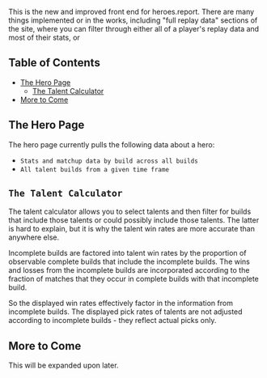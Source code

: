 This is the new and improved front end for heroes.report.  There are many things implemented or in the works, including "full replay data" sections of the site, where you can filter through either all of a player's replay data and most of their stats, or

## Table of Contents

- [The Hero Page](#the-hero-page)
  - [The Talent Calculator](#the-talent-calculator)
- [More to Come](#more-to-come)

## The Hero Page

The hero page currently pulls the following data about a hero:

* `Stats and matchup data by build across all builds`
* `All talent builds from a given time frame`

## `The Talent Calculator`

The talent calculator allows you to select talents and then filter for builds that include those talents or could possibly include those talents.  The latter is hard to explain, but it is why the talent win rates are more accurate than anywhere else.

Incomplete builds are factored into talent win rates by the proportion of observable complete builds that include the incomplete builds.  The wins and losses from the incomplete builds are incorporated according to the fraction of matches that they occur in complete builds with that incomplete build.

So the displayed win rates effectively factor in the information from incomplete builds.  The displayed pick rates of talents are not adjusted according to incomplete builds - they reflect actual picks only.

## More to Come

This will be expanded upon later.

